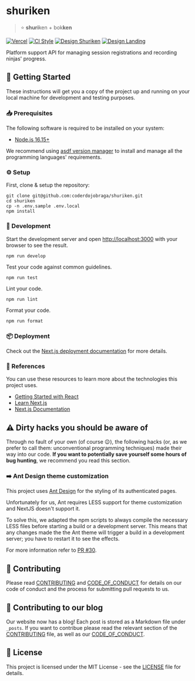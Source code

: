 [contributing]: CONTRIBUTING.md
[code_of_conduct]: CODE_OF_CONDUCT.md
[license]: LICENSE.txt
[vercel-status]: http://therealsujitk-vercel-badge.vercel.app/?app=coderdojo-braga
[deploy-url]: https://coderdojo-braga.vercel.app
[style-status]: https://github.com/coderdojobraga/shuriken/actions/workflows/style.yml/badge.svg
[style-workflow]: https://github.com/coderdojobraga/shuriken/actions/workflows/style.yml
[figma-landing]: https://www.figma.com/file/vrq1JmgubKLKgsLQf1D6Bl
[figma-shuriken]: https://www.figma.com/file/1phER5eukGFC5p9tFGnfk7/SEI

# shuriken

> :star: **shuri**ken + bok**ken**

[![Vercel][vercel-status]][deploy-url]
[![CI Style][style-status]][style-workflow]
[![Design Shuriken](https://img.shields.io/badge/figma-shuriken-F24E1E?style=flat&logo=figma&logoColor=F24E1E)][figma-shuriken]
[![Design Landing](https://img.shields.io/badge/figma-landing-F24E1E?style=flat&logo=figma&logoColor=F24E1E)][figma-landing]

Platform support API for managing session registrations and recording ninjas'
progress.

## :rocket: Getting Started

These instructions will get you a copy of the project up and running on your
local machine for development and testing purposes.

### :inbox_tray: Prerequisites

The following software is required to be installed on your system:

- [Node.js 16.15+](https://nodejs.org/en/download/)

We recommend using [asdf version
manager](https://asdf-vm.com/#/core-manage-asdf?id=install) to install and
manage all the programming languages' requirements.

### :gear: Setup

First, clone & setup the repository:

```
git clone git@github.com:coderdojobraga/shuriken.git
cd shuriken
cp -n .env.sample .env.local
npm install
```

### :hammer: Development

Start the development server and open
[http://localhost:3000](http://localhost:3000) with your browser to see the
result.

```
npm run develop
```

Test your code against common guidelines.

```
npm run test
```

Lint your code.

```
npm run lint
```

Format your code.

```
npm run format
```

### :package: Deployment

Check out the [Next.js deployment
documentation](https://nextjs.org/docs/deployment) for more details.

### :link: References

You can use these resources to learn more about the technologies this project
uses.

- [Getting Started with React](https://reactjs.org/docs/getting-started.html)
- [Learn Next.js](https://nextjs.org/learn)
- [Next.js Documentation](https://nextjs.org/docs)

## :warning: Dirty hacks you should be aware of

Through no fault of your own (of course :wink:), the following hacks (or, as we prefer to call them: unconventional programming techniques) made their way into our code. **If you want to potentially save yourself some hours of bug hunting**, we recommend you read this section.

### :arrow_right: Ant Design theme customization

This project uses [Ant Design](https://ant.design/) for the styling of its authenticated pages.

Unfortunately for us, Ant requires LESS support for theme customization and NextJS doesn't support it.

To solve this, we adapted the npm scripts to always compile the necessary LESS files before starting a build or a development server. This means that any changes made the the Ant theme will trigger a build in a development server; you have to restart it to see the effects.

For more information refer to [PR #30](https://github.com/coderdojobraga/shuriken/pull/30).

## :handshake: Contributing

Please read [CONTRIBUTING][contributing] and [CODE_OF_CONDUCT][code_of_conduct]
for details on our code of conduct and the process for submitting pull requests
to us.

## :handshake: Contributing to our blog

Our website now has a blog! Each post is stored as a Markdown file under `_posts`. If you want to contribue please read the relevant section of the [CONTRIBUTING][contributing] file, as well as our [CODE_OF_CONDUCT][code_of_conduct].

## :memo: License

This project is licensed under the MIT License - see the [LICENSE][license]
file for details.
